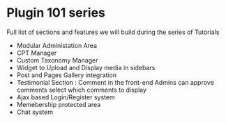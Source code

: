 # Plugin 101 series

Full list of sections and features we will build during the series of Tutorials

* Modular Administation Area 
* CPT Manager 
* Custom Taxonomy Manager 
* Widget to Upload and Display media in sidebars
* Post and Pages Gallery integration 
* Testimonial Section : Comment in the front-end Admins can approve comments select which comments to display 
* Ajax based Login/Register system
* Memebership protected area
* Chat system  